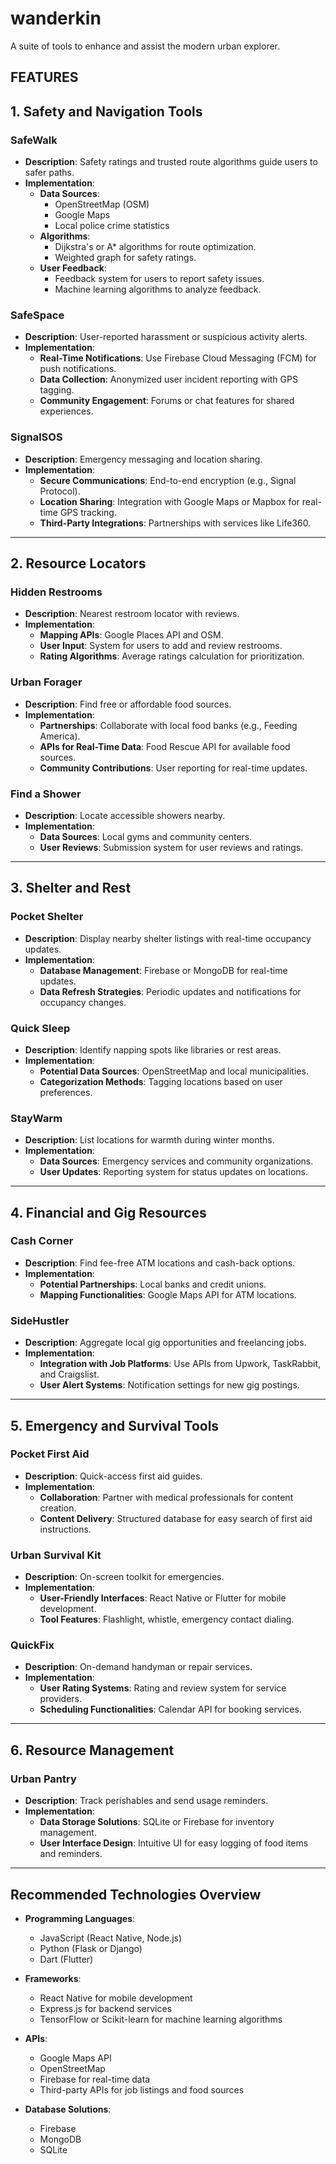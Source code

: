 # wanderkin
A suite of tools to enhance and assist the modern urban explorer.

## FEATURES

## 1. Safety and Navigation Tools

### SafeWalk
- **Description**: Safety ratings and trusted route algorithms guide users to safer paths.
- **Implementation**:
  - **Data Sources**: 
    - OpenStreetMap (OSM)
    - Google Maps
    - Local police crime statistics
  - **Algorithms**: 
    - Dijkstra's or A* algorithms for route optimization.
    - Weighted graph for safety ratings.
  - **User Feedback**: 
    - Feedback system for users to report safety issues.
    - Machine learning algorithms to analyze feedback.

### SafeSpace
- **Description**: User-reported harassment or suspicious activity alerts.
- **Implementation**:
  - **Real-Time Notifications**: Use Firebase Cloud Messaging (FCM) for push notifications.
  - **Data Collection**: Anonymized user incident reporting with GPS tagging.
  - **Community Engagement**: Forums or chat features for shared experiences.

### SignalSOS
- **Description**: Emergency messaging and location sharing.
- **Implementation**:
  - **Secure Communications**: End-to-end encryption (e.g., Signal Protocol).
  - **Location Sharing**: Integration with Google Maps or Mapbox for real-time GPS tracking.
  - **Third-Party Integrations**: Partnerships with services like Life360.

---

## 2. Resource Locators

### Hidden Restrooms
- **Description**: Nearest restroom locator with reviews.
- **Implementation**:
  - **Mapping APIs**: Google Places API and OSM.
  - **User Input**: System for users to add and review restrooms.
  - **Rating Algorithms**: Average ratings calculation for prioritization.

### Urban Forager
- **Description**: Find free or affordable food sources.
- **Implementation**:
  - **Partnerships**: Collaborate with local food banks (e.g., Feeding America).
  - **APIs for Real-Time Data**: Food Rescue API for available food sources.
  - **Community Contributions**: User reporting for real-time updates.

### Find a Shower
- **Description**: Locate accessible showers nearby.
- **Implementation**:
  - **Data Sources**: Local gyms and community centers.
  - **User Reviews**: Submission system for user reviews and ratings.

---

## 3. Shelter and Rest

### Pocket Shelter
- **Description**: Display nearby shelter listings with real-time occupancy updates.
- **Implementation**:
  - **Database Management**: Firebase or MongoDB for real-time updates.
  - **Data Refresh Strategies**: Periodic updates and notifications for occupancy changes.

### Quick Sleep
- **Description**: Identify napping spots like libraries or rest areas.
- **Implementation**:
  - **Potential Data Sources**: OpenStreetMap and local municipalities.
  - **Categorization Methods**: Tagging locations based on user preferences.

### StayWarm
- **Description**: List locations for warmth during winter months.
- **Implementation**:
  - **Data Sources**: Emergency services and community organizations.
  - **User Updates**: Reporting system for status updates on locations.

---

## 4. Financial and Gig Resources

### Cash Corner
- **Description**: Find fee-free ATM locations and cash-back options.
- **Implementation**:
  - **Potential Partnerships**: Local banks and credit unions.
  - **Mapping Functionalities**: Google Maps API for ATM locations.

### SideHustler
- **Description**: Aggregate local gig opportunities and freelancing jobs.
- **Implementation**:
  - **Integration with Job Platforms**: Use APIs from Upwork, TaskRabbit, and Craigslist.
  - **User Alert Systems**: Notification settings for new gig postings.

---

## 5. Emergency and Survival Tools

### Pocket First Aid
- **Description**: Quick-access first aid guides.
- **Implementation**:
  - **Collaboration**: Partner with medical professionals for content creation.
  - **Content Delivery**: Structured database for easy search of first aid instructions.

### Urban Survival Kit
- **Description**: On-screen toolkit for emergencies.
- **Implementation**:
  - **User-Friendly Interfaces**: React Native or Flutter for mobile development.
  - **Tool Features**: Flashlight, whistle, emergency contact dialing.

### QuickFix
- **Description**: On-demand handyman or repair services.
- **Implementation**:
  - **User Rating Systems**: Rating and review system for service providers.
  - **Scheduling Functionalities**: Calendar API for booking services.

---

## 6. Resource Management

### Urban Pantry
- **Description**: Track perishables and send usage reminders.
- **Implementation**:
  - **Data Storage Solutions**: SQLite or Firebase for inventory management.
  - **User Interface Design**: Intuitive UI for easy logging of food items and reminders.

---

## Recommended Technologies Overview
- **Programming Languages**: 
  - JavaScript (React Native, Node.js)
  - Python (Flask or Django)
  - Dart (Flutter)
  
- **Frameworks**: 
  - React Native for mobile development
  - Express.js for backend services
  - TensorFlow or Scikit-learn for machine learning algorithms
  
- **APIs**: 
  - Google Maps API
  - OpenStreetMap
  - Firebase for real-time data
  - Third-party APIs for job listings and food sources
  
- **Database Solutions**: 
  - Firebase
  - MongoDB
  - SQLite
